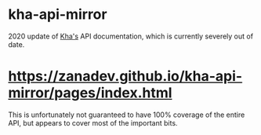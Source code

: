 # kha-api-mirror
2020 update of [Kha's](https://github.com/Kode/Kha) API documentation, which is currently severely out of date.

# https://zanadev.github.io/kha-api-mirror/pages/index.html

This is unfortunately not guaranteed to have 100% coverage of the entire API, but appears to cover most of the important bits.
